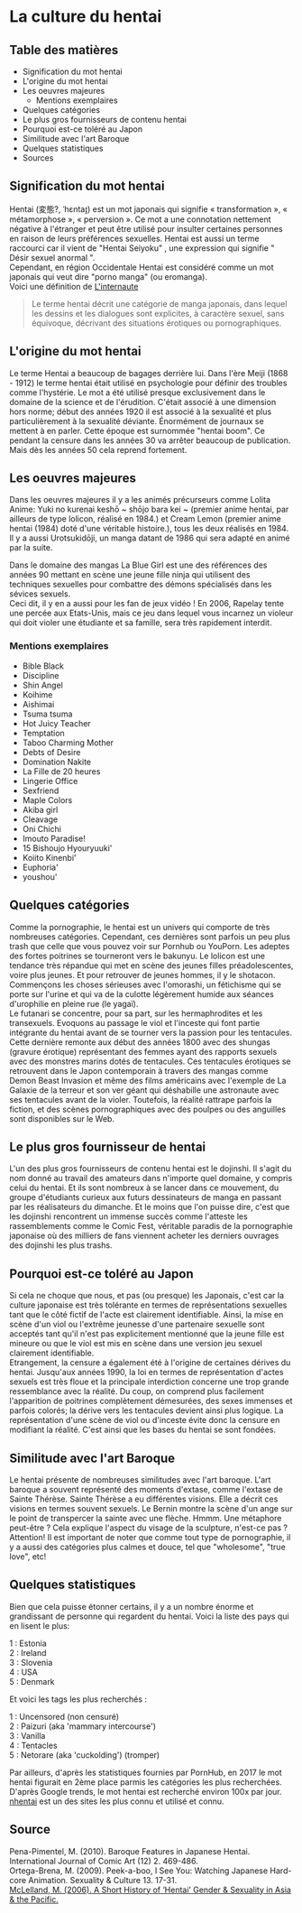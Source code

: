# La culture du hentai

## Table des matières
  - Signification du mot hentai
  - L'origine du mot hentai  
  - Les oeuvres majeures  
    - Mentions exemplaires  
  - Quelques catégories  
  - Le plus gros fournisseurs de contenu hentai  
  - Pourquoi est-ce toléré au Japon  
  - Similitude avec l'art Baroque  
  - Quelques statistiques   
  - Sources
  
  
  
  
  

## Signification du mot hentai

Hentai (変態?, ˈhɛntaɪ̯) est un mot japonais qui signifie « transformation », « métamorphose », « perversion ». Ce mot a une connotation nettement négative à l'étranger et peut être utilisé pour insulter certaines personnes en raison de leurs préférences sexuelles. Hentai est aussi un terme raccourci car il vient de "Hentai Seiyoku" , une expression qui signifie  " Désir sexuel anormal ".  
Cependant, en région Occidentale Hentai est considéré comme un mot japonais qui veut dire "porno manga" (ou eromanga).  
Voici une définition de [L'internaute](https://www.linternaute.fr/dictionnaire/fr/definition/hentai/)  
> Le terme hentai décrit une catégorie de manga japonais, dans lequel les dessins et les dialogues sont explicites, à caractère sexuel, sans équivoque, décrivant des situations érotiques ou pornographiques.        

  
    
      
        
          
## L'origine du mot hentai  
  
Le terme Hentai a beaucoup de bagages derrière lui. Dans l'ère Meiji (1868 - 1912) le terme hentai était utilisé en psychologie pour définir des troubles comme l'hystérie. Le mot a été utilisé presque exclusivement dans le domaine de la science et de l'érudition. C'était associé à une dimension hors norme; début des années 1920 il est associé à la sexualité et plus particulièrement à la sexualité déviante. Énormément de journaux se mettent à en parler. Cette époque est surnommée "hentai boom". Ce pendant la censure dans les années 30 va arrêter beaucoup de publication. Mais dès les années 50 cela reprend fortement.

## Les oeuvres majeures  
  
Dans les oeuvres majeures il y a les animés précurseurs comme Lolita Anime: Yuki no kurenai keshō ~ shōjo bara kei ~  (premier anime hentai, par ailleurs de type lolicon, réalisé en 1984.) et Cream Lemon  (premier anime hentai (1984) doté d'une véritable histoire.), tous les deux réalisés en 1984. Il y a aussi Urotsukidōji, un manga datant de 1986 qui sera adapté en animé par la suite.   
  
Dans le domaine des mangas La Blue Girl est une des références des années 90 mettant en scène une jeune fille ninja qui utilisent des techniques sexuelles pour combattre des démons spécialisés dans les sévices sexuels.  
Ceci dit, il y en a aussi pour les fan de jeux vidéo ! En 2006, Rapelay tente une percée aux Etats-Unis, mais ce jeu dans lequel vous incarnez un violeur qui doit violer une étudiante et sa famille, sera très rapidement interdit.  
### Mentions exemplaires  
- Bible Black  
- Discipline  
- Shin Angel  
- Koihime  
- Aishimai  
- Tsuma tsuma  
- Hot Juicy Teacher  
- Temptation  
- Taboo Charming Mother  
- Debts of Desire  
- Domination Nakite  
- La Fille de 20 heures  
- Lingerie Office
- Sexfriend
- Maple Colors
- Akiba girl
- Cleavage
- Oni Chichi
- Imouto Paradise!
- 15 Bishoujo Hyouryuuki'
- Koiito Kinenbi'
- Euphoria'
- youshou'
  
## Quelques catégories  
  
Comme la pornographie, le hentai est un univers qui comporte de très nombreuses catégories. Cependant, ces dernières sont parfois un peu plus trash que celle que vous pouvez voir sur Pornhub ou YouPorn. Les adeptes des fortes poitrines se tourneront vers le bakunyu. Le lolicon est une tendance très répandue qui met en scène des jeunes filles préadolescentes, voire plus jeunes. Et pour retrouver de jeunes hommes, il y le shotacon.  
Commençons les choses sérieuses avec l'omorashi, un fétichisme qui se porte sur l'urine et qui va de la culotte légèrement humide aux séances d'urophilie en pleine rue (le yagaï).  
Le futanari se concentre, pour sa part, sur les hermaphrodites et les transexuels. Evoquons au passage le viol et l'inceste qui font partie intégrante du hentai avant de se tourner vers la passion pour les tentacules. Cette dernière remonte aux début des années 1800 avec des shungas (gravure érotique) représentant des femmes ayant des rapports sexuels avec des monstres marins dotés de tentacules. Ces tentacules érotiques se retrouvent dans le Japon contemporain à travers des mangas comme Demon Beast Invasion et même des films américains avec l'exemple de La Galaxie de la terreur et son ver géant qui déshabille une astronaute avec ses tentacules avant de la violer. Toutefois, la réalité rattrape parfois la fiction, et des scènes pornographiques avec des poulpes ou des anguilles sont disponibles sur le Web.  
  
## Le plus gros fournisseur de hentai  
  
L'un des plus gros fournisseurs de contenu hentai est le dojinshi. Il s'agit du nom donné au travail des amateurs dans n'importe quel domaine, y compris celui du hentai. Et ils sont nombreux à se lancer dans ce mouvement, du groupe d'étudiants curieux aux futurs dessinateurs de manga en passant par les réalisateurs du dimanche. Et le moins que l'on puisse dire, c'est que les dojinshi rencontrent un immense succès comme l'atteste les rassemblements comme le Comic Fest, véritable paradis de la pornographie japonaise où des milliers de fans viennent acheter les derniers ouvrages des dojinshi les plus trashs.  
  
## Pourquoi est-ce toléré au Japon
  
Si cela ne choque que nous, et pas (ou presque) les Japonais, c'est car la culture japonaise est très tolérante en termes de représentations sexuelles tant que le côté fictif de l'acte est clairement identifiable. Ainsi, la mise en scène d'un viol ou l'extrême jeunesse d'une partenaire sexuelle sont acceptés tant qu'il n'est pas explicitement mentionné que la jeune fille est mineure ou que le viol est mis en scène dans une version jeu sexuel clairement identifiable.  
Etrangement, la censure a également été à l'origine de certaines dérives du hentai. Jusqu'aux années 1990, la loi en termes de représentation d'actes sexuels est très floue et la principale interdiction concerne une trop grande ressemblance avec la réalité. Du coup, on comprend plus facilement l'apparition de poitrines complètement démesurées, des sexes immenses et parfois colorés; la dérive vers les tentacules devient ainsi plus logique. La représentation d'une scène de viol ou d'inceste évite donc la censure en modifiant la réalité. C'est ainsi que les bases du hentai se sont fondées.  
  
## Similitude avec l'art Baroque  
  
Le hentai présente de nombreuses similitudes avec l'art baroque. L'art baroque a souvent représenté des moments d'extase, comme l'extase de Sainte Thérèse. Sainte Thérèse a eu différentes visions. Elle a décrit ces visions en termes souvent sexuels. Le Bernin montre la scène d'un ange sur le point de transpercer la sainte avec une flèche. Hmmm. Une métaphore peut-être ? Cela explique l'aspect du visage de la sculpture, n'est-ce pas ?  
Attention! Il est important de noter que comme tout type de pornographie, il y a aussi des catégories plus calmes et douce, tel que "wholesome", "true love", etc!  
  
## Quelques statistiques
  
Bien que cela puisse étonner certains, il y a un nombre énorme et grandissant de personne qui regardent du hentai. Voici la liste des pays qui en lisent le plus:  
  
1 : Estonia  
2 : Ireland  
3 : Slovenia  
4 : USA  
5 : Denmark  
  
Et voici les tags les plus recherchés :  
  
1 : Uncensored (non censuré)  
2 : Paizuri (aka 'mammary intercourse')  
3 : Vanilla  
4 : Tentacles  
5 : Netorare (aka 'cuckolding') (tromper)  
  
Par ailleurs, d'après les statistiques fournies par PornHub, en 2017 le mot hentai figurait en 2ème place parmis les catégories les plus recherchées. D'après Google trends, le mot hentai est recherché environ 100x par jour.  
[nhentai](https://nhentai.net/) est un des sites les plus connu et utilisé et connu.
  
## Source  
  
Pena-Pimentel, M. (2010). Baroque Features in Japanese Hentai. International Journal of Comic Art (12) 2. 469-486.  
Ortega-Brena, M. (2009). Peek-a-boo, I See You: Watching Japanese Hard-core Animation. Sexuality & Culture 13. 17-31.  
[McLelland, M. (2006). A Short History of ‘Hentai’ Gender & Sexuality in Asia & the Pacific.](http://intersections.anu.edu.au/issue12/mclelland.html)
